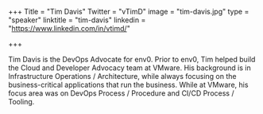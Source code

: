 +++
Title = "Tim Davis"
Twitter = "vTimD"
image = "tim-davis.jpg"
type = "speaker"
linktitle = "tim-davis"
linkedin = "https://www.linkedin.com/in/vtimd/"

+++

Tim Davis is the DevOps Advocate for env0. Prior to env0, Tim helped build the Cloud and Developer Advocacy team at VMware. His background is in Infrastructure Operations / Architecture, while always focusing on the business-critical applications that run the business. While at VMware, his focus area was on DevOps Process / Procedure and CI/CD Process / Tooling.
